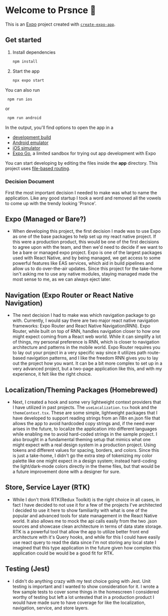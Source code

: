 # Welcome to Prsnce 👋

This is an [Expo](https://expo.dev) project created with [`create-expo-app`](https://www.npmjs.com/package/create-expo-app).

## Get started

1. Install dependencies

   ```bash
   npm install
   ```

2. Start the app

   ```bash
   npx expo start
   ```   

You can also run 
   ```bash
    npm run ios
   ```
or
   ```bash
    npm run android
   ```

In the output, you'll find options to open the app in a

- [development build](https://docs.expo.dev/develop/development-builds/introduction/)
- [Android emulator](https://docs.expo.dev/workflow/android-studio-emulator/)
- [iOS simulator](https://docs.expo.dev/workflow/ios-simulator/)
- [Expo Go](https://expo.dev/go), a limited sandbox for trying out app development with Expo

You can start developing by editing the files inside the **app** directory. This project uses [file-based routing](https://docs.expo.dev/router/introduction).

### Decision Document

First the most important decision I needed to make was what to name the application. Like any good startup I took a word and removed all the vowels to come up with the trendy looking 'Prsnce'.

## Expo (Managed or Bare?)
- When developing this project, the first decision I made was to use Expo as one of the base packages to help set up my react native project. If this were a production product, this would be one of the first decisions to agree upon with the team, and then we'd need to decide if we want to be a bare or managed expo project. Expo is one of the largest packages used with React Native, and by being managed, we get access to some powerful features like EAS services, which aid in build pipelines and allow us to do over-the-air updates. Since this project for the take-home isn't asking me to use any native modules, staying managed made the most sense to me, as we can always eject later.
## Navigation (Expo Router or React Native Navigation)
- The next decision I had to make was which navigation package to go with. Currently, I would say there are two major react native navigation frameworks: Expo Router and React Native Navigation(RNN). Expo Router, while built on top of RNN, handles navigation closer to how one might expect coming from a React web world. While it can simplify a lot of things, my personal preference is RNN, which is closer to navigation architecture and patterns in the mobile world. Expo Router requires you to lay out your project in a very specific way since it utilizes path route-based navigation patterns, and I like the freedom RNN gives you to lay out the project how you want. It can be a bit more complex to set up in a very advanced project, but a two-page application like this, and with my experience, it felt like the right choice.
## Localization/Theming Packages (Homebrewed)
- Next, I created a hook and some very lightweight context providers that I have utilized in past projects. The `useLocalization.tsx` hook and the `themeContext.tsx`. These are some simple, lightweight packages that I have developed to support reading strings from an i18n en.json file that allows the app to avoid hardcoded copy strings and, if the need ever arises in the future, to localize the application into different languages while enabling me to avoid hard-coded strings in the sample project. I also brought in a fundamental theming setup that mimics what one might expect with a real design system in a production project. Using tokens and different values for spacing, borders, and colors. Since this is just a take-home, I didn't go the extra step of tokenizing my color palette like one might expect in a design system; instead hard-coding the light/dark-mode colors directly in the theme files, but that would be a future improvement done with a designer for sure.
## Store, Service Layer (RTK)
- While I don't think RTK(Redux Toolkit) is the right choice in all cases, in fact I have decided to not use it for a few of the projects I've architected I decided to use it here to show familiarity with what is one of the popular and advanced tools for state management in the React Native world. It also allows me to mock the api calls easily from the two .json sources and showcase clean architecture in terms of data state storage. RTK is a powerful tool that allow the app to utilize better front end architecture with it's Query hooks, and while for this I could have easily use react query to read the data since I'm not storing any local state I imagined that this type application in the future given how complex this application could be would be a good fit for RTK.
## Testing (Jest)
- I didn't do anything crazy with my test choice going with Jest. Unit testing is important and I wanted to show consideration for it. I wrote a few sample tests to cover some things in the homescreen I considered worthy of testing but left a lot untested that in a production product I would have made sure to have coverage for like the localization, navigation, service, and store layers. 